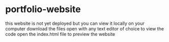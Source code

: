 # portfolio-website
this website is not yet deployed
but you can view it locally on your computer
download the files
open with any text editor of choice to view the code
open the index.html file to preview the website
